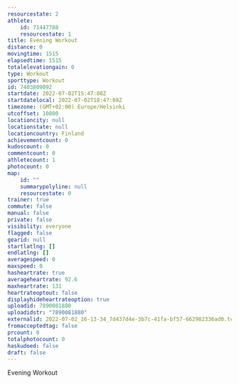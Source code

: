```yaml
---
resourcestate: 2
athlete:
    id: 71447788
    resourcestate: 1
title: Evening Workout
distance: 0
movingtime: 1515
elapsedtime: 1515
totalelevationgain: 0
type: Workout
sporttype: Workout
id: 7403809092
startdate: 2022-07-02T15:47:08Z
startdatelocal: 2022-07-02T18:47:08Z
timezone: (GMT+02:00) Europe/Helsinki
utcoffset: 10800
locationcity: null
locationstate: null
locationcountry: Finland
achievementcount: 0
kudoscount: 0
commentcount: 0
athletecount: 1
photocount: 0
map:
    id: ""
    summarypolyline: null
    resourcestate: 0
trainer: true
commute: false
manual: false
private: false
visibility: everyone
flagged: false
gearid: null
startlatlng: []
endlatlng: []
averagespeed: 0
maxspeed: 0
hasheartrate: true
averageheartrate: 92.6
maxheartrate: 131
heartrateoptout: false
displayhideheartrateoption: true
uploadid: 7890081880
uploadidstr: "7890081880"
externalid: 2022-07-02_16-13-34_7d437d4e-3b7c-41fa-bf57-662982336ad0.tcx
fromacceptedtag: false
prcount: 0
totalphotocount: 0
haskudoed: false
draft: false
---
```

Evening Workout